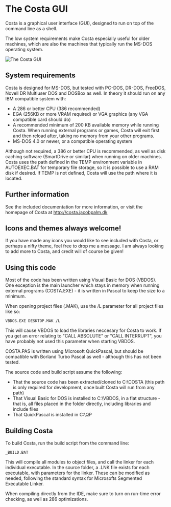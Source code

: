 # The Costa GUI
Costa is a graphical user interface (GUI), designed to run on top of the
command line as a shell.

The low system requirements make Costa especially useful for older machines,
which are also the machines that typically run the MS-DOS operating system.

![The Costa GUI](https://costa.jacobpalm.dk/assets/img/screenshots/aboutbox.png)

## System requirements
Costa is designed for MS-DOS, but tested with PC-DOS, DR-DOS, FreeDOS, 
Novell DR Multiuser DOS and DOSBox as well. In theory it should run on any
IBM compatible system with:

  * A 286 or better CPU (386 recommended)
  * EGA (256KB or more VRAM required) or VGA graphics (any VGA compatible
    card should do)
  * A recommended minimum of 200 KB available memory while running Costa.
    When running external programs or games, Costa will exit first and then
    reload after, taking no memory from your other programs.
  * MS-DOS 4.0 or newer, or a compatible operating system

Although not required, a 386 or better CPU is recommended, as well as disk
caching software (SmartDrive or similar) when running on older machines.
Costa uses the path defined in the TEMP environment variable in AUTOEXEC.BAT
for temporary file storage, so it is possible to use a RAM disk if desired.
If TEMP is not defined, Costa will use the path where it is located.

## Further information
See the included documentation for more information, or visit the homepage
of Costa at
  http://costa.jacobpalm.dk
  
## Icons and themes always welcome!
If you have made any icons you would like to see included with Costa, or
perhaps a nifty theme, feel free to drop me a message. I am always looking
to add more to Costa, and credit will of course be given! 

## Using this code
Most of the code has been written using Visual Basic for DOS (VBDOS). One
exception is the main launcher which stays in memory when running external
programs (COSTA.EXE) - it is written in Pascal to keep the size to a minimum.

When opening project files (.MAK), use the /L parameter for all project files
like so:

```
VBDOS.EXE DESKTOP.MAK /L
```

This will cause VBDOS to load the libraries neccesary for Costa to work.
If you get an error relating to "CALL ABSOLUTE" or "CALL INTERRUPT", you have 
probably not used this parameter when starting VBDOS.

COSTA.PAS is written using Microsoft QuickPascal, but should be compatible
with Borland Turbo Pascal as well - although this has not been tested.

The source code and build script assume the following:
  * That the source code has been extracted/cloned to C:\COSTA (this path is
    only required for development, once built Costa will run from any path)
  * That Visual Basic for DOS is installed to C:\VBDOS, in a flat structure -
    that is, all files placed in the folder directly, including libraries and
    include files
  * That QuickPascal is installed in C:\QP

## Building Costa
To build Costa, run the build script from the command line:

```
_BUILD.BAT
```

This will compile all modules to object files, and call the linker for each
individual executable. In the source folder, a .LNK file exists for each
executable, with parameters for the linker. These can be modified as needed,
following the standard syntax for Microsofts Segmented Executable Linker.

When compiling directly from the IDE, make sure to turn on run-time error
checking, as well as 286 optimizations.
